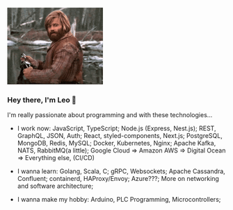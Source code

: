 ![github profile gif](https://github.com/leawn/leawn/blob/main/hey.gif?raw=true)

### Hey there, I'm Leo 👋

I'm really passionate about programming and with these technologies...

- I work now:
    JavaScript, TypeScript;
    Node.js (Express, Nest.js);
    REST, GraphQL, JSON, Auth;
    React, styled-components, Next.js;
    PostgreSQL, MongoDB, Redis, MySQL;
    Docker, Kubernetes, Nginx;
    Apache Kafka, NATS, RabbitMQ(a little);
    Google Cloud => Amazon AWS => Digital Ocean => Everything else, (CI/CD)

- I wanna learn:
    Golang, Scala, C;
    gRPC, Websockets;
    Apache Cassandra, Confluent;
    containerd, HAProxy/Envoy;
    Azure???;
    More on networking and software architecture;

- I wanna make my hobby:
    Arduino, PLC Programming, Microcontrollers;

